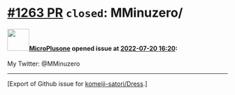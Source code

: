# [\#1263 PR](https://github.com/komeiji-satori/Dress/pull/1263) `closed`: MMinuzero/

#### <img src="https://avatars.githubusercontent.com/u/99795632?v=4" width="50">[MicroPlusone](https://github.com/MicroPlusone) opened issue at [2022-07-20 16:20](https://github.com/komeiji-satori/Dress/pull/1263):

My Twitter: @MMinuzero




-------------------------------------------------------------------------------



[Export of Github issue for [komeiji-satori/Dress](https://github.com/komeiji-satori/Dress).]
